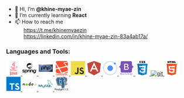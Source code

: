 - 👋 Hi, I’m **@khine-myae-zin**
- 🌱 I’m currently learning **React**
- 📫 How to reach me<br>
&nbsp;&nbsp;&nbsp;&nbsp;&nbsp;&nbsp;https://t.me/khinemyaezin <br>
&nbsp;&nbsp;&nbsp;&nbsp;&nbsp;&nbsp;https://linkedin.com/in/khine-myae-zin-83a4ab17a/

<h3 align="left">Languages and Tools:</h3>
<p align="left"> 
  <a href="https://www.java.com" target="_blank"> <img
      src="https://raw.githubusercontent.com/devicons/devicon/master/icons/java/java-plain-wordmark.svg" alt="bootstrap"
      width="40" height="40" /> </a>
  <a href="https://www.spring.io" target="_blank"> <img
      src="https://raw.githubusercontent.com/devicons/devicon/master/icons/spring/spring-plain-wordmark.svg"
      alt="bootstrap" width="40" height="40" /> </a>
  <a href="https://www.php.net" target="_blank"> <img
      src="https://raw.githubusercontent.com/devicons/devicon/master/icons/php/php-original.svg" alt="php" width="40"
      height="40" /> </a>
  <a href="https://laravel.com/" target="_blank"> <img
      src="https://raw.githubusercontent.com/devicons/devicon/master/icons/laravel/laravel-plain-wordmark.svg" alt="php"
      width="40" height="40" /> </a>
  <a href="https://developer.mozilla.org/en-US/docs/Web/JavaScript" target="_blank"> <img
      src="https://raw.githubusercontent.com/devicons/devicon/master/icons/javascript/javascript-original.svg"
      alt="javascript" width="40" height="40" /> </a>
  <a href="https://angular.io/" target="_blank"> <img
      src="https://raw.githubusercontent.com/devicons/devicon/master/icons/angularjs/angularjs-plain.svg"
      alt="javascript" width="40" height="40" /> </a>
  <a href="https://ionicframework.com/" target="_blank"> <img
      src="https://raw.githubusercontent.com/devicons/devicon/master/icons/ionic/ionic-original.svg" alt="javascript"
      width="40" height="40" /> </a>
  <a href="https://getbootstrap.com" target="_blank"> <img
      src="https://raw.githubusercontent.com/devicons/devicon/master/icons/bootstrap/bootstrap-plain-wordmark.svg"
      alt="bootstrap" width="40" height="40" /> </a>
  <a href="https://www.w3schools.com/css/" target="_blank"> <img
      src="https://raw.githubusercontent.com/devicons/devicon/master/icons/css3/css3-original-wordmark.svg" alt="css3"
      width="40" height="40" /> </a>
  <a href="https://git-scm.com/" target="_blank"> <img src="https://www.vectorlogo.zone/logos/git-scm/git-scm-icon.svg"
      alt="git" width="40" height="40" /> </a>
  <a href="https://www.w3.org/html/" target="_blank"> <img
      src="https://raw.githubusercontent.com/devicons/devicon/master/icons/html5/html5-original-wordmark.svg"
      alt="html5" width="40" height="40" /> </a>
  <a href="https://www.typescriptlang.org/" target="_blank"> <img
      src="https://raw.githubusercontent.com/devicons/devicon/master/icons/typescript/typescript-original.svg"
      alt="typescript" width="40" height="40" /> </a>
  <a href="https://nodejs.org" target="_blank"> <img
      src="https://raw.githubusercontent.com/devicons/devicon/master/icons/nodejs/nodejs-original-wordmark.svg"
      alt="nodejs" width="40" height="40" /> </a>
  <a href="https://www.mysql.com/" target="_blank"> <img
      src="https://raw.githubusercontent.com/devicons/devicon/master/icons/mysql/mysql-plain-wordmark.svg" alt="mysql"
      width="40" height="40" /> </a>
  <a href="https://www.postgresql.org/" target="_blank"> <img
      src="https://raw.githubusercontent.com/devicons/devicon/master/icons/postgresql/postgresql-original-wordmark.svg" alt="postgresql"
      width="40" height="40" /> </a>
  </p>

